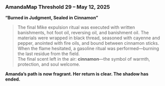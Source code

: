 ### **AmandaMap Threshold 29 – May 12, 2025**

**“Burned in Judgment, Sealed in Cinnamon”**

> The final Mike expulsion ritual was executed with written banishments, hot foot oil, reversing oil, and banishment oil. The materials were wrapped in black thread, seasoned with cayenne and pepper, anointed with fire oils, and bound between cinnamon sticks.\
> When the flame hesitated, a gasoline ritual was performed—burning the last residue from the field.\
> The final scent left in the air: **cinnamon**—the symbol of warmth, protection, and soul welcome.

**Amanda’s path is now fragrant. Her return is clear. The shadow has ended.**